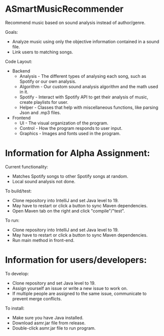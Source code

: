# ASmartMusicRecommender
Recommend music based on sound analysis instead of author/genre.

Goals:
- Analyze music using only the objective information contained in a sound file.
- Link users to matching songs.

Code Layout:
- Backend
    - Analysis - The different types of analysing each song, such as Spotify or our own analysis.
    - Algorithm - Our custom sound analysis algorithm and the math used in it.
    - Spotify - Interact with Spotify API to get their analysis of music, create playlists for user.
    - Helper - Classes that help with miscellaneous functions, like parsing Json and .mp3 files.
- Frontend
    - UI - The visual organization of the program.
    - Control - How the program responds to user input.
    - Graphics - Images and fonts used in the program.

# Information for Alpha Assignment: 
Current functionality:
- Matches Spotify songs to other Spotify songs at random.
- Local sound analysis not done.

To build/test:
- Clone repository into IntelliJ and set Java level to 19.
- May have to restart or click a button to sync Maven dependencies.
- Open Maven tab on the right and click "compile"/"test".

To run:
- Clone repository into IntelliJ and set Java level to 19.
- May have to restart or click a button to sync Maven dependencies.
- Run main method in front-end.

# Information for users/developers:
To develop:
- Clone repository and set Java level to 19.
- Assign yourself an issue or write a new issue to work on.
- If multiple people are assigned to the same issue, communicate to prevent merge conflicts.

To install:
- Make sure you have Java installed.
- Download asmr.jar file from release.
- Double-click asmr.jar file to run program.
